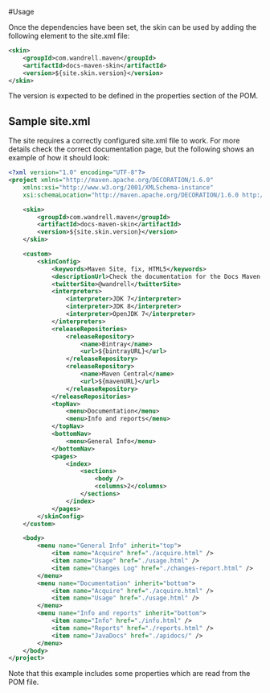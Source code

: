 #Usage

Once the dependencies have been set, the skin can be used by adding the following element to the site.xml file:

```xml
<skin>
	<groupId>com.wandrell.maven</groupId>
	<artifactId>docs-maven-skin</artifactId>
	<version>${site.skin.version}</version>
</skin>
```

The version is expected to be defined in the properties section of the POM.

## Sample site.xml

The site requires a correctly configured site.xml file to work. For more details check the correct documentation page, but the following shows an example of how it should look:

```xml
<?xml version="1.0" encoding="UTF-8"?>
<project xmlns="http://maven.apache.org/DECORATION/1.6.0"
	xmlns:xsi="http://www.w3.org/2001/XMLSchema-instance"
	xsi:schemaLocation="http://maven.apache.org/DECORATION/1.6.0 http://maven.apache.org/xsd/decoration-1.6.0.xsd">

	<skin>
		<groupId>com.wandrell.maven</groupId>
		<artifactId>docs-maven-skin</artifactId>
		<version>${site.skin.version}</version>
	</skin>

	<custom>
		<skinConfig>
			<keywords>Maven Site, fix, HTML5</keywords>
			<descriptionUrl>Check the documentation for the Docs Maven Skin</descriptionUrl>
			<twitterSite>@wandrell</twitterSite>
			<interpreters>
				<interpreter>JDK 7</interpreter>
				<interpreter>JDK 8</interpreter>
				<interpreter>OpenJDK 7</interpreter>
			</interpreters>
			<releaseRepositories>
				<releaseRepository>
					<name>Bintray</name>
					<url>${bintrayURL}</url>
				</releaseRepository>
				<releaseRepository>
					<name>Maven Central</name>
					<url>${mavenURL}</url>
				</releaseRepository>
			</releaseRepositories>
			<topNav>
				<menu>Documentation</menu>
				<menu>Info and reports</menu>
			</topNav>
			<bottomNav>
				<menu>General Info</menu>
			</bottomNav>
			<pages>
				<index>
					<sections>
						<body />
						<columns>2</columns>
					</sections>
				</index>
			</pages>
		</skinConfig>
	</custom>

	<body>
		<menu name="General Info" inherit="top">
			<item name="Acquire" href="./acquire.html" />
			<item name="Usage" href="./usage.html" />
			<item name="Changes Log" href="./changes-report.html" />
		</menu>
		<menu name="Documentation" inherit="bottom">
			<item name="Acquire" href="./acquire.html" />
			<item name="Usage" href="./usage.html" />
		</menu>
		<menu name="Info and reports" inherit="bottom">
			<item name="Info" href="./info.html" />
			<item name="Reports" href="./reports.html" />
			<item name="JavaDocs" href="./apidocs/" />
		</menu>
	</body>
</project>
```

Note that this example includes some properties which are read from the POM file.